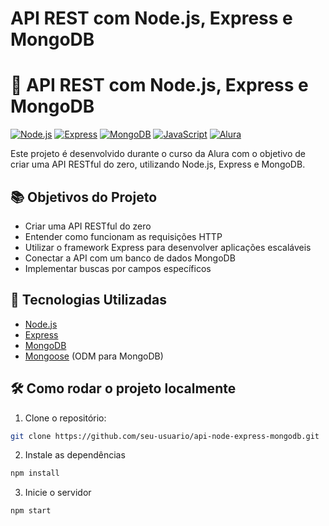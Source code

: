 # API REST com Node.js, Express e MongoDB

# 🚀 API REST com Node.js, Express e MongoDB

[![Node.js](https://img.shields.io/badge/Node.js-339933?style=for-the-badge&logo=nodedotjs&logoColor=white)](https://nodejs.org/)
[![Express](https://img.shields.io/badge/Express.js-000000?style=for-the-badge&logo=express&logoColor=white)](https://expressjs.com/)
[![MongoDB](https://img.shields.io/badge/MongoDB-4EA94B?style=for-the-badge&logo=mongodb&logoColor=white)](https://www.mongodb.com/)
[![JavaScript](https://img.shields.io/badge/JavaScript-F7DF1E?style=for-the-badge&logo=javascript&logoColor=black)](https://developer.mozilla.org/pt-BR/docs/Web/JavaScript)
[![Alura](https://img.shields.io/badge/Alura-0078D4?style=for-the-badge&logo=alura&logoColor=white)](https://www.alura.com.br/)


Este projeto é desenvolvido durante o curso da Alura com o objetivo de criar uma API RESTful do zero, utilizando Node.js, Express e MongoDB.

## 📚 Objetivos do Projeto

- Criar uma API RESTful do zero
- Entender como funcionam as requisições HTTP
- Utilizar o framework Express para desenvolver aplicações escaláveis
- Conectar a API com um banco de dados MongoDB
- Implementar buscas por campos específicos

## 🚀 Tecnologias Utilizadas

- [Node.js](https://nodejs.org/)
- [Express](https://expressjs.com/)
- [MongoDB](https://www.mongodb.com/)
- [Mongoose](https://mongoosejs.com/) (ODM para MongoDB)

## 🛠 Como rodar o projeto localmente

1. Clone o repositório:
```bash
git clone https://github.com/seu-usuario/api-node-express-mongodb.git
```
2. Instale as dependências 
```bash
npm install 
```
3. Inicie o servidor 
```bash
npm start
```
